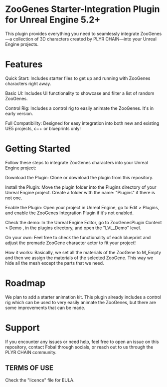 # ZooGenes Starter-Integration Plugin for Unreal Engine 5.2+

This plugin provides everything you need to seamlessly integrate ZooGenes—a collection of 3D characters created by PLYR CHAIN—into your Unreal Engine projects.

# Features

Quick Start: Includes starter files to get up and running with ZooGenes characters right away.

Basic UI: Includes UI functionality to showcase and filter a list of random ZooGenes.

Control Rig: Includes a control rig to easily animate the ZooGenes. It's in early version.

Full Compatibility: Designed for easy integration into both new and existing UE5 projects, c++ or blueprints only!

# Getting Started

Follow these steps to integrate ZooGenes characters into your Unreal Engine project:

Download the Plugin: Clone or download the plugin from this repository.

Install the Plugin: Move the plugin folder into the Plugins directory of your Unreal Engine project. Create a folder with the name: "Plugins" if there is not one.

Enable the Plugin: Open your project in Unreal Engine, go to Edit > Plugins, and enable the ZooGenes Integration Plugin if it's not enabled.

Check the demo: In the Unreal Engine Editor, go to ZooGenesPlugin Content > Demo , in the plugins directory, and open the "LVL_Demo" level.

On your own: Feel free to check the functionality of each blueprint and adjust the premade ZooGene character actor to fit your project!

How it works: Basically, we set all the materials of the ZooGene to M_Empty and then we assign the materials of the selected ZooGene. This way we hide all the mesh except the parts that we need.

# Roadmap
We plan to add a starter animation kit. This plugin already includes a control rig which can be used to very easily animate the ZooGenes, but there are some improvements that can be made.

# Support
If you encounter any issues or need help, feel free to open an issue on this repository, contact Fobal through socials, or reach out to us through the PLYR CHAIN community.

## TERMS OF USE
Check the "licence" file for EULA.
